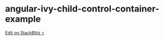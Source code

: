 # angular-ivy-child-control-container-example

[Edit on StackBlitz ⚡️](https://stackblitz.com/edit/angular-ivy-child-control-container-example)